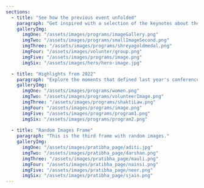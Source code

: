 ```yaml
---
sections:
  - title: "See how the previous event unfolded"
    paragraph: "Get inspired with a selection of the keynotes about the Conference 2021"
    galleryImg:
      imgOne: "/assets/images/programs/imageGallery.png"
      imgTwo: "/assets/images/programs/smallImageSecond.png"
      imgThree: "/assets/images/programs/shreyagoldmedal.png"
      imgFour: "/assets/images/volunter/group.png"
      imgFive: "/assets/images/programs/image.png"
      imgSix: "/assets/images/hero/hero-image.jpg"

  - title: "Highlights from 2022"
    paragraph: "Explore the moments that defined last year's conference."
    galleryImg:
      imgOne: "/assets/images/programs/women.png"
      imgTwo: "/assets/images/programs/volunteerImage.png"
      imgThree: "/assets/images/programs/shaktiLaw.png"
      imgFour: "/assets/images/programs/image.png"
      imgFive: "/assets/images/programs/program1.png"
      imgSix: "/assets/images/programs/program2.png"
  
  - title: "Random Images Frame"
    paragraph: "This is the third frame with random images."
    galleryImg:
      imgOne: "/assets/images/pratibha_page/aditi.jpg"
      imgTwo: "/assets/images/pratibha_page/darshan.png"
      imgThree: "/assets/images/pratibha_page/mauli.png"
      imgFour: "/assets/images/pratibha_page/nainsi.png"
      imgFive: "/assets/images/pratibha_page/neer.png"
      imgSix: "/assets/images/pratibha_page/sjain.png"
---
```

